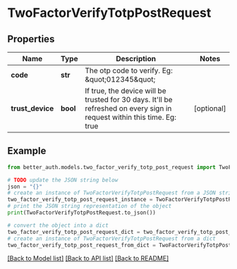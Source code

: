 # TwoFactorVerifyTotpPostRequest


## Properties

Name | Type | Description | Notes
------------ | ------------- | ------------- | -------------
**code** | **str** | The otp code to verify. Eg: \&quot;012345\&quot; | 
**trust_device** | **bool** | If true, the device will be trusted for 30 days. It&#39;ll be refreshed on every sign in request within this time. Eg: true | [optional] 

## Example

```python
from better_auth.models.two_factor_verify_totp_post_request import TwoFactorVerifyTotpPostRequest

# TODO update the JSON string below
json = "{}"
# create an instance of TwoFactorVerifyTotpPostRequest from a JSON string
two_factor_verify_totp_post_request_instance = TwoFactorVerifyTotpPostRequest.from_json(json)
# print the JSON string representation of the object
print(TwoFactorVerifyTotpPostRequest.to_json())

# convert the object into a dict
two_factor_verify_totp_post_request_dict = two_factor_verify_totp_post_request_instance.to_dict()
# create an instance of TwoFactorVerifyTotpPostRequest from a dict
two_factor_verify_totp_post_request_from_dict = TwoFactorVerifyTotpPostRequest.from_dict(two_factor_verify_totp_post_request_dict)
```
[[Back to Model list]](../README.md#documentation-for-models) [[Back to API list]](../README.md#documentation-for-api-endpoints) [[Back to README]](../README.md)


